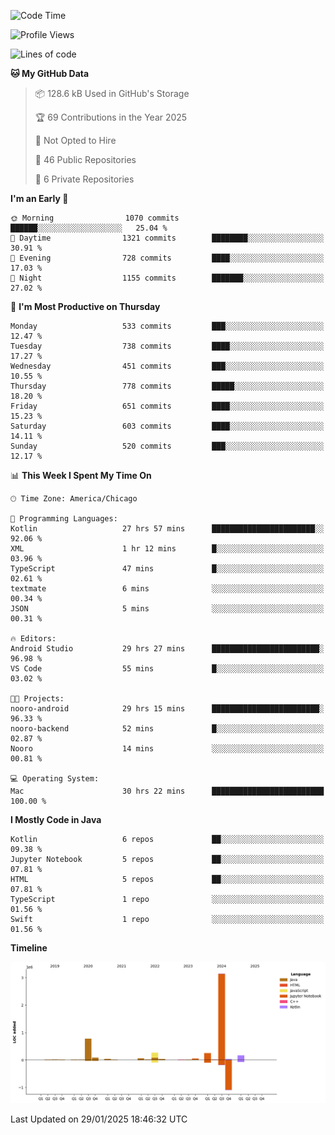 <!--START_SECTION:waka-->
![Code Time](http://img.shields.io/badge/Code%20Time-913%20hrs%2018%20mins-blue)

![Profile Views](http://img.shields.io/badge/Profile%20Views-20-blue)

![Lines of code](https://img.shields.io/badge/From%20Hello%20World%20I%27ve%20Written-5.0%20million%20lines%20of%20code-blue)

**🐱 My GitHub Data** 

> 📦 128.6 kB Used in GitHub's Storage 
 > 
> 🏆 69 Contributions in the Year 2025
 > 
> 🚫 Not Opted to Hire
 > 
> 📜 46 Public Repositories 
 > 
> 🔑 6 Private Repositories 
 > 
**I'm an Early 🐤** 

```text
🌞 Morning                1070 commits        ██████░░░░░░░░░░░░░░░░░░░   25.04 % 
🌆 Daytime                1321 commits        ████████░░░░░░░░░░░░░░░░░   30.91 % 
🌃 Evening                728 commits         ████░░░░░░░░░░░░░░░░░░░░░   17.03 % 
🌙 Night                  1155 commits        ███████░░░░░░░░░░░░░░░░░░   27.02 % 
```
📅 **I'm Most Productive on Thursday** 

```text
Monday                   533 commits         ███░░░░░░░░░░░░░░░░░░░░░░   12.47 % 
Tuesday                  738 commits         ████░░░░░░░░░░░░░░░░░░░░░   17.27 % 
Wednesday                451 commits         ███░░░░░░░░░░░░░░░░░░░░░░   10.55 % 
Thursday                 778 commits         █████░░░░░░░░░░░░░░░░░░░░   18.20 % 
Friday                   651 commits         ████░░░░░░░░░░░░░░░░░░░░░   15.23 % 
Saturday                 603 commits         ████░░░░░░░░░░░░░░░░░░░░░   14.11 % 
Sunday                   520 commits         ███░░░░░░░░░░░░░░░░░░░░░░   12.17 % 
```


📊 **This Week I Spent My Time On** 

```text
🕑︎ Time Zone: America/Chicago

💬 Programming Languages: 
Kotlin                   27 hrs 57 mins      ███████████████████████░░   92.06 % 
XML                      1 hr 12 mins        █░░░░░░░░░░░░░░░░░░░░░░░░   03.96 % 
TypeScript               47 mins             █░░░░░░░░░░░░░░░░░░░░░░░░   02.61 % 
textmate                 6 mins              ░░░░░░░░░░░░░░░░░░░░░░░░░   00.34 % 
JSON                     5 mins              ░░░░░░░░░░░░░░░░░░░░░░░░░   00.31 % 

🔥 Editors: 
Android Studio           29 hrs 27 mins      ████████████████████████░   96.98 % 
VS Code                  55 mins             █░░░░░░░░░░░░░░░░░░░░░░░░   03.02 % 

🐱‍💻 Projects: 
nooro-android            29 hrs 15 mins      ████████████████████████░   96.33 % 
nooro-backend            52 mins             █░░░░░░░░░░░░░░░░░░░░░░░░   02.87 % 
Nooro                    14 mins             ░░░░░░░░░░░░░░░░░░░░░░░░░   00.81 % 

💻 Operating System: 
Mac                      30 hrs 22 mins      █████████████████████████   100.00 % 
```

**I Mostly Code in Java** 

```text
Kotlin                   6 repos             ██░░░░░░░░░░░░░░░░░░░░░░░   09.38 % 
Jupyter Notebook         5 repos             ██░░░░░░░░░░░░░░░░░░░░░░░   07.81 % 
HTML                     5 repos             ██░░░░░░░░░░░░░░░░░░░░░░░   07.81 % 
TypeScript               1 repo              ░░░░░░░░░░░░░░░░░░░░░░░░░   01.56 % 
Swift                    1 repo              ░░░░░░░░░░░░░░░░░░░░░░░░░   01.56 % 
```



**Timeline**

![Lines of Code chart](https://raw.githubusercontent.com/phanijsp/phanijsp/main/assets/bar_graph.png)


 Last Updated on 29/01/2025 18:46:32 UTC
<!--END_SECTION:waka-->
